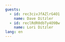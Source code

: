 ```yaml
---
guests:
  - id: rec3civJfAZlrG4O1
    name: Dave Ditzler
  - id: reclRdR0dbTy4O9Bw
    name: Lori Ditzler
lang: en
---
```

